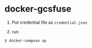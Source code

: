 # docker-gcsfuse

1. Put credential file as `credential.json`

2. run

```shell
$ docker-compose up
```
